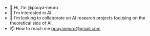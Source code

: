 - 👋 Hi, I’m @pouya-neuro
- 👀 I’m interested in AI.
- 💞️ I’m looking to collaborate on AI research projects focusing on the theoretical side of AI.
- 📫 How to reach me pouyaneuro@gmail.com

<!---
pouya-neuro/pouya-neuro is a ✨ special ✨ repository because its `README.md` (this file) appears on your GitHub profile.
You can click the Preview link to take a look at your changes.
--->
